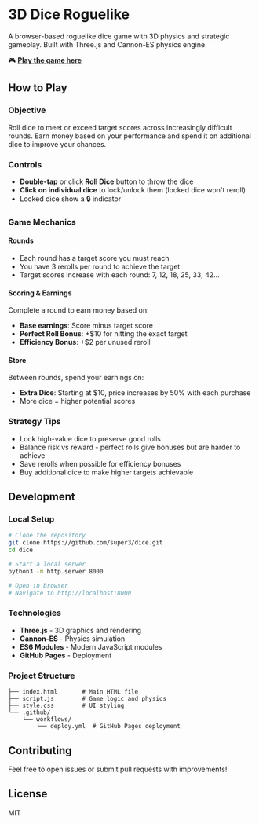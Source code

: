 # 3D Dice Roguelike

A browser-based roguelike dice game with 3D physics and strategic gameplay. Built with Three.js and Cannon-ES physics engine.

🎮 **[Play the game here](https://super3.github.io/dice/)**

## How to Play

### Objective
Roll dice to meet or exceed target scores across increasingly difficult rounds. Earn money based on your performance and spend it on additional dice to improve your chances.

### Controls
- **Double-tap** or click **Roll Dice** button to throw the dice
- **Click on individual dice** to lock/unlock them (locked dice won't reroll)
- Locked dice show a 🔒 indicator

### Game Mechanics

#### Rounds
- Each round has a target score you must reach
- You have 3 rerolls per round to achieve the target
- Target scores increase with each round: 7, 12, 18, 25, 33, 42...

#### Scoring & Earnings
Complete a round to earn money based on:
- **Base earnings**: Score minus target score
- **Perfect Roll Bonus**: +$10 for hitting the exact target
- **Efficiency Bonus**: +$2 per unused reroll

#### Store
Between rounds, spend your earnings on:
- **Extra Dice**: Starting at $10, price increases by 50% with each purchase
- More dice = higher potential scores

### Strategy Tips
- Lock high-value dice to preserve good rolls
- Balance risk vs reward - perfect rolls give bonuses but are harder to achieve
- Save rerolls when possible for efficiency bonuses
- Buy additional dice to make higher targets achievable

## Development

### Local Setup
```bash
# Clone the repository
git clone https://github.com/super3/dice.git
cd dice

# Start a local server
python3 -m http.server 8000

# Open in browser
# Navigate to http://localhost:8000
```

### Technologies
- **Three.js** - 3D graphics and rendering
- **Cannon-ES** - Physics simulation
- **ES6 Modules** - Modern JavaScript modules
- **GitHub Pages** - Deployment

### Project Structure
```
├── index.html       # Main HTML file
├── script.js        # Game logic and physics
├── style.css        # UI styling
└── .github/
    └── workflows/
        └── deploy.yml  # GitHub Pages deployment
```

## Contributing
Feel free to open issues or submit pull requests with improvements!

## License
MIT